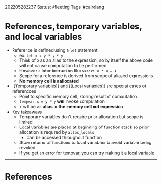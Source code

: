 202205282237
Status: #fleeting
Tags: #cairolang 

# References, temporary variables, and local variables
- Reference is defined using a `let` statement
	- ex. `let x = y * y * y`
	- Think of x as an alias to the expression, so by itself the above code will not cause computation to be performed
	- However a later instruction like `assert x * x = 1`
	- Scope for a reference is derived from scope of aliased expressions
	- **No memory cell is aallocated**
- [[Temporary variables]] and [[Local variables]] are special cases of referencces
	- Point to specific memory cell, storing result of computation
	- `tempvar x = y * y` **will** invoke computation
	- x will be an **alias to the memory cell not expression**
- Key takeaways
	- Temporary variables don't require prior allocation but scope is limited
	- Local variables are placed at beginning of function stack so prior allocation is required by `alloc_locals` 
		- Can be accessed throughout function
	- Store returns of functions to local variables to avoid variable being revoked
	- If you get an error for tempvar, you can try making it a local variable







---
# References

